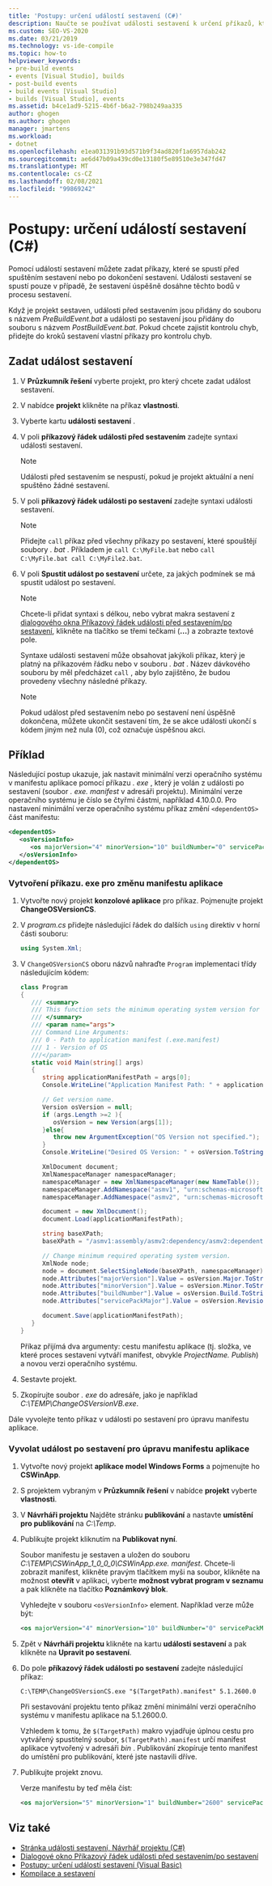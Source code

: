 ```yaml
---
title: 'Postupy: určení událostí sestavení (C#)'
description: Naučte se používat události sestavení k určení příkazů, které se spustí před spuštěním sestavení nebo po dokončení sestavení.
ms.custom: SEO-VS-2020
ms.date: 03/21/2019
ms.technology: vs-ide-compile
ms.topic: how-to
helpviewer_keywords:
- pre-build events
- events [Visual Studio], builds
- post-build events
- build events [Visual Studio]
- builds [Visual Studio], events
ms.assetid: b4ce1ad9-5215-4b6f-b6a2-798b249aa335
author: ghogen
ms.author: ghogen
manager: jmartens
ms.workload:
- dotnet
ms.openlocfilehash: e1ea031391b93d571b9f34ad820f1a6957dab242
ms.sourcegitcommit: ae6d47b09a439cd0e13180f5e89510e3e347fd47
ms.translationtype: MT
ms.contentlocale: cs-CZ
ms.lasthandoff: 02/08/2021
ms.locfileid: "99869242"
---
```

# <a name="how-to-specify-build-events-c"></a>Postupy: určení událostí sestavení (C#)

Pomocí událostí sestavení můžete zadat příkazy, které se spustí před spuštěním sestavení nebo po dokončení sestavení. Události sestavení se spustí pouze v případě, že sestavení úspěšně dosáhne těchto bodů v procesu sestavení.

Když je projekt sestaven, události před sestavením jsou přidány do souboru s názvem *PreBuildEvent.bat* a události po sestavení jsou přidány do souboru s názvem *PostBuildEvent.bat*. Pokud chcete zajistit kontrolu chyb, přidejte do kroků sestavení vlastní příkazy pro kontrolu chyb.

## <a name="specify-a-build-event"></a>Zadat událost sestavení

1. V **Průzkumník řešení** vyberte projekt, pro který chcete zadat událost sestavení.

2. V nabídce **projekt** klikněte na příkaz **vlastnosti**.

3. Vyberte kartu **události sestavení** .

4. V poli **příkazový řádek události před sestavením** zadejte syntaxi události sestavení.

   > [!NOTE]
   > Události před sestavením se nespustí, pokud je projekt aktuální a není spuštěno žádné sestavení.

5. V poli **příkazový řádek události po sestavení** zadejte syntaxi události sestavení.

   > [!NOTE]
   > Přidejte `call` příkaz před všechny příkazy po sestavení, které spouštějí soubory *. bat* . Příkladem je `call C:\MyFile.bat` nebo `call C:\MyFile.bat call C:\MyFile2.bat`.

6. V poli **Spustit událost po sestavení** určete, za jakých podmínek se má spustit událost po sestavení.

   > [!NOTE]
   > Chcete-li přidat syntaxi s délkou, nebo vybrat makra sestavení z [dialogového okna Příkazový řádek události před sestavením/po sestavení](../ide/reference/pre-build-event-post-build-event-command-line-dialog-box.md), klikněte na tlačítko se třemi tečkami (**...**) a zobrazte textové pole.

   Syntaxe události sestavení může obsahovat jakýkoli příkaz, který je platný na příkazovém řádku nebo v souboru *. bat* . Název dávkového souboru by měl předcházet `call` , aby bylo zajištěno, že budou provedeny všechny následné příkazy.

   > [!NOTE]
   > Pokud událost před sestavením nebo po sestavení není úspěšně dokončena, můžete ukončit sestavení tím, že se akce události ukončí s kódem jiným než nula (0), což označuje úspěšnou akci.

## <a name="example"></a>Příklad

Následující postup ukazuje, jak nastavit minimální verzi operačního systému v manifestu aplikace pomocí příkazu *. exe* , který je volán z události po sestavení (soubor *. exe. manifest* v adresáři projektu). Minimální verze operačního systému je číslo se čtyřmi částmi, například 4.10.0.0. Pro nastavení minimální verze operačního systému příkaz změní `<dependentOS>` část manifestu:

```xml
<dependentOS>
   <osVersionInfo>
      <os majorVersion="4" minorVersion="10" buildNumber="0" servicePackMajor="0" />
   </osVersionInfo>
</dependentOS>
```

### <a name="create-an-exe-command-to-change-the-application-manifest"></a>Vytvoření příkazu. exe pro změnu manifestu aplikace

1. Vytvořte nový projekt **konzolové aplikace** pro příkaz. Pojmenujte projekt **ChangeOSVersionCS**.

2. V *program.cs* přidejte následující řádek do dalších `using` direktiv v horní části souboru:

   ```csharp
   using System.Xml;
   ```

3. V `ChangeOSVersionCS` oboru názvů nahraďte `Program` implementaci třídy následujícím kódem:

   ```csharp
   class Program
   {
      /// <summary>
      /// This function sets the minimum operating system version for a ClickOnce application.
      /// </summary>
      /// <param name="args">
      /// Command Line Arguments:
      /// 0 - Path to application manifest (.exe.manifest)
      /// 1 - Version of OS
      ///</param>
      static void Main(string[] args)
      {
         string applicationManifestPath = args[0];
         Console.WriteLine("Application Manifest Path: " + applicationManifestPath);

         // Get version name.
         Version osVersion = null;
         if (args.Length >=2 ){
            osVersion = new Version(args[1]);
         }else{
            throw new ArgumentException("OS Version not specified.");
         }
         Console.WriteLine("Desired OS Version: " + osVersion.ToString());

         XmlDocument document;
         XmlNamespaceManager namespaceManager;
         namespaceManager = new XmlNamespaceManager(new NameTable());
         namespaceManager.AddNamespace("asmv1", "urn:schemas-microsoft-com:asm.v1");
         namespaceManager.AddNamespace("asmv2", "urn:schemas-microsoft-com:asm.v2");

         document = new XmlDocument();
         document.Load(applicationManifestPath);

         string baseXPath;
         baseXPath = "/asmv1:assembly/asmv2:dependency/asmv2:dependentOS/asmv2:osVersionInfo/asmv2:os";

         // Change minimum required operating system version.
         XmlNode node;
         node = document.SelectSingleNode(baseXPath, namespaceManager);
         node.Attributes["majorVersion"].Value = osVersion.Major.ToString();
         node.Attributes["minorVersion"].Value = osVersion.Minor.ToString();
         node.Attributes["buildNumber"].Value = osVersion.Build.ToString();
         node.Attributes["servicePackMajor"].Value = osVersion.Revision.ToString();

         document.Save(applicationManifestPath);
      }
   }
   ```

   Příkaz přijímá dva argumenty: cestu manifestu aplikace (tj. složka, ve které proces sestavení vytváří manifest, obvykle *ProjectName. Publish*) a novou verzi operačního systému.

4. Sestavte projekt.

5. Zkopírujte soubor *. exe* do adresáře, jako je například *C:\TEMP\ChangeOSVersionVB.exe*.

Dále vyvolejte tento příkaz v události po sestavení pro úpravu manifestu aplikace.

### <a name="invoke-a-post-build-event-to-modify-the-application-manifest"></a>Vyvolat událost po sestavení pro úpravu manifestu aplikace

1. Vytvořte nový projekt **aplikace model Windows Forms** a pojmenujte ho **CSWinApp**.

2. S projektem vybraným v **Průzkumník řešení** v nabídce **projekt** vyberte **vlastnosti**.

3. V **Návrháři projektu** Najděte stránku **publikování** a nastavte **umístění pro publikování** na *C:\Temp*.

4. Publikujte projekt kliknutím na **Publikovat nyní**.

   Soubor manifestu je sestaven a uložen do souboru *C:\TEMP\CSWinApp_1_0_0_0\CSWinApp.exe. manifest*. Chcete-li zobrazit manifest, klikněte pravým tlačítkem myši na soubor, klikněte na možnost **otevřít** v aplikaci, vyberte **možnost vybrat program v seznamu** a pak klikněte na tlačítko **Poznámkový blok**.

   Vyhledejte v souboru `<osVersionInfo>` element. Například verze může být:

   ```xml
   <os majorVersion="4" minorVersion="10" buildNumber="0" servicePackMajor="0" />
   ```

5. Zpět v **Návrháři projektu** klikněte na kartu **události sestavení** a pak klikněte na **Upravit po sestavení**.

6. Do pole **příkazový řádek události po sestavení** zadejte následující příkaz:

   `C:\TEMP\ChangeOSVersionCS.exe "$(TargetPath).manifest" 5.1.2600.0`

   Při sestavování projektu tento příkaz změní minimální verzi operačního systému v manifestu aplikace na 5.1.2600.0.

   Vzhledem k tomu, že `$(TargetPath)` makro vyjadřuje úplnou cestu pro vytvářený spustitelný soubor, `$(TargetPath).manifest` určí manifest aplikace vytvořený v adresáři *bin* . Publikování zkopíruje tento manifest do umístění pro publikování, které jste nastavili dříve.

7. Publikujte projekt znovu.

   Verze manifestu by teď měla číst:

   ```xml
   <os majorVersion="5" minorVersion="1" buildNumber="2600" servicePackMajor="0" />
   ```

## <a name="see-also"></a>Viz také

- [Stránka události sestavení, Návrhář projektu (C#)](../ide/reference/build-events-page-project-designer-csharp.md)
- [Dialogové okno Příkazový řádek události před sestavením/po sestavení](../ide/reference/pre-build-event-post-build-event-command-line-dialog-box.md)
- [Postupy: určení událostí sestavení (Visual Basic)](../ide/how-to-specify-build-events-visual-basic.md)
- [Kompilace a sestavení](../ide/compiling-and-building-in-visual-studio.md)
